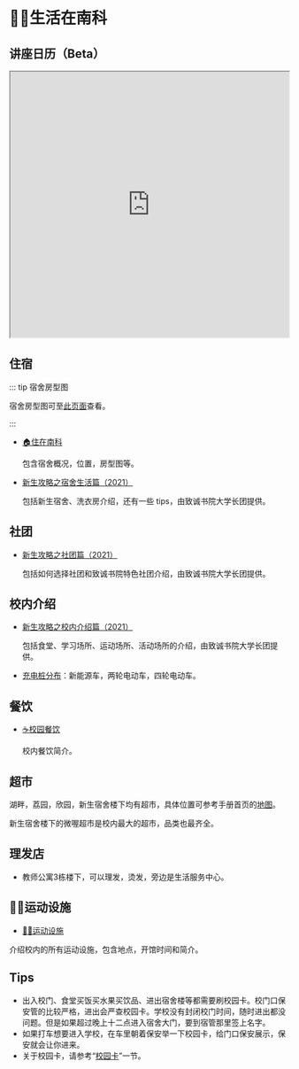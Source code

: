 # 👨‍🎓生活在南科

## 讲座日历（Beta）

<iframe src="https://mirrors.sustech.edu.cn/site/sustech-online/cal/modern-cal-embed/iframe.html?ical=https%3A%2F%2Foutlook-ics-proxy.cra.moe%2Fowa%2Fcalendar%2F9ad18ccb98fb4f11958947563a718699%40cra.ac.cn%2F9c081d1696b547758794495ed7e228921134831105760187210%2Fcalendar.ics&title=1&nav=1&date=1&view=1&details=1&monstart=1&dview=0&color=%23299764&colorbg=%23FFFFFF&colortxt=%23000000&colorsecondarytxt=%23FFFFFF" width="100%" height="480" ></iframe>

## 住宿

::: tip 宿舍房型图

宿舍房型图可至[此页面](/life/dormitory/dorm-floor-plan.html)查看。

:::

- [🏠住在南科](./dormitory)

  包含宿舍概况，位置，房型图等。

- [新生攻略之宿舍生活篇（2021）](./by-zhicheng-college/新生攻略之宿舍生活篇.md)

  包括新生宿舍、洗衣房介绍，还有一些 tips，由致诚书院大学长团提供。

## 社团

- [新生攻略之社团篇（2021）](./by-zhicheng-college/新生攻略之社团篇.md)

  包括如何选择社团和致诚书院特色社团介绍，由致诚书院大学长团提供。




## 校内介绍

- [新生攻略之校内介绍篇（2021）](./by-zhicheng-college/新生攻略之校内介绍篇.md)

  包括食堂、学习场所、运动场所、活动场所的介绍，由致诚书院大学长团提供。

- [充电桩分布](./vehicle-charger.md)：新能源车，两轮电动车，四轮电动车。

## 餐饮

- [☕️校园餐饮](./catering)

  校内餐饮简介。

## 超市

湖畔，荔园，欣园，新生宿舍楼下均有超市，具体位置可参考手册首页的[地图](/#校园地图)。

新生宿舍楼下的微喔超市是校内最大的超市，品类也最齐全。

## 理发店
- 教师公寓3栋楼下，可以理发，烫发，旁边是生活服务中心。

## 🏊‍♀️运动设施

- [🏊‍♀️运动设施](./sports-facility)

介绍校内的所有运动设施，包含地点，开馆时间和简介。

## Tips

-  出入校门、食堂买饭买水果买饮品、进出宿舍楼等都需要刷校园卡。校门口保安管的比较严格，进出会严查校园卡。学校没有封闭校门时间，随时进出都没问题。但是如果超过晚上十二点进入宿舍大门，要到宿管那里签上名字。
- 如果打车想要进入学校，在车里朝着保安举一下校园卡，给门口保安展示，保安就会让你进来。
- 关于校园卡，请参考“[校园卡](/service/campus-card)”一节。

